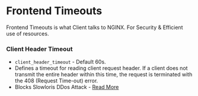 # Frontend Timeouts
Frontend Timeouts is what Client talks to NGINX. For Security & Efficient use of resources.

### Client Header Timeout
- `client_header_timeout` - Default 60s.
- Defines a timeout for reading client request header. If a client does not transmit the entire header within this time, the request is terminated with the 408 (Request Time-out) error.
- Blocks Slowloris DDos Attack - [Read More](https://www.cloudflare.com/en-gb/learning/ddos/ddos-attack-tools/slowloris/)